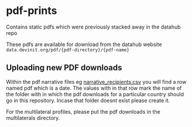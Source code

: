 # pdf-prints

Contains static pdfs which were previously stacked away in the datahub repo<br>

These pdfs are available for download from the datahub website ``data.devinit.org/pdf/{pdf-directory}/{pdf-name}``

## Uploading new PDF downloads

Within the pdf narrative files eg [narrative_recipients.csv](https://github.com/devinit/datahub-angular/blob/master/public/diConcept/pages/Country/narrative_recipient.csv) you will find a row named pdf which is a date.
The values with in that row mark the name of the folder with in which the pdf downloads for a particular country should go in this repository. Incase that folder doesnt exist please create it.

For the multilateral profiles, please put the pdf downloads in the multilaterals directory.


